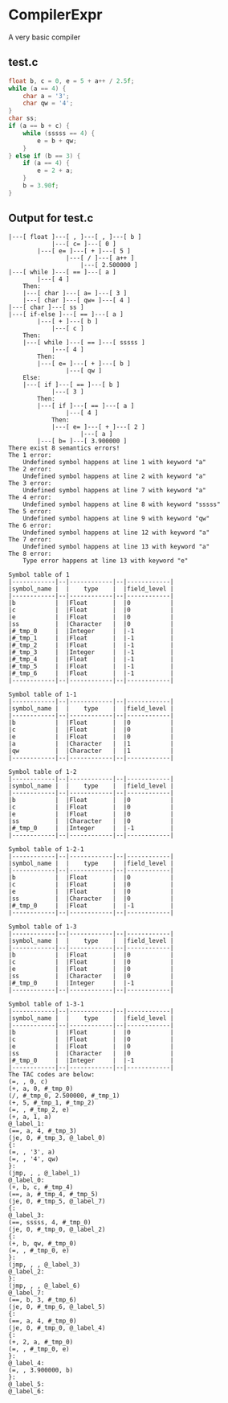 # CompilerExpr
A very basic compiler
## test.c
``` C
float b, c = 0, e = 5 + a++ / 2.5f;
while (a == 4) {
    char a = '3';
    char qw = '4';
}
char ss;
if (a == b + c) {
    while (sssss == 4) {
        e = b + qw;
    }
} else if (b == 3) {
    if (a == 4) {
        e = 2 + a;
    }
    b = 3.90f;
}
```
## Output for test.c
    |---[ float ]---[ , ]---[ , ]---[ b ]
                |---[ c= ]---[ 0 ]
            |---[ e= ]---[ + ]---[ 5 ]
                    |---[ / ]---[ a++ ]
                        |---[ 2.500000 ]
    |---[ while ]---[ == ]---[ a ]
            |---[ 4 ]
        Then:
        |---[ char ]---[ a= ]---[ 3 ]
        |---[ char ]---[ qw= ]---[ 4 ]
    |---[ char ]---[ ss ]
    |---[ if-else ]---[ == ]---[ a ]
            |---[ + ]---[ b ]
                |---[ c ]
        Then:
        |---[ while ]---[ == ]---[ sssss ]
                |---[ 4 ]
            Then:
            |---[ e= ]---[ + ]---[ b ]
                    |---[ qw ]
        Else:
        |---[ if ]---[ == ]---[ b ]
                |---[ 3 ]
            Then:
            |---[ if ]---[ == ]---[ a ]
                    |---[ 4 ]
                Then:
                |---[ e= ]---[ + ]---[ 2 ]
                        |---[ a ]
            |---[ b= ]---[ 3.900000 ]
    There exist 8 semantics errors!
    The 1 error:
        Undefined symbol happens at line 1 with keyword "a"
    The 2 error:
        Undefined symbol happens at line 2 with keyword "a"
    The 3 error:
        Undefined symbol happens at line 7 with keyword "a"
    The 4 error:
        Undefined symbol happens at line 8 with keyword "sssss"
    The 5 error:
        Undefined symbol happens at line 9 with keyword "qw"
    The 6 error:
        Undefined symbol happens at line 12 with keyword "a"
    The 7 error:
        Undefined symbol happens at line 13 with keyword "a"
    The 8 error:
        Type error happens at line 13 with keyword "e"

    Symbol table of 1
    |------------|--|------------|--|------------|
    |symbol_name |  |    type    |  |field_level |
    |------------|--|------------|--|------------|
    |b           |  |Float       |  |0           |
    |c           |  |Float       |  |0           |
    |e           |  |Float       |  |0           |
    |ss          |  |Character   |  |0           |
    |#_tmp_0     |  |Integer     |  |-1          |
    |#_tmp_1     |  |Float       |  |-1          |
    |#_tmp_2     |  |Float       |  |-1          |
    |#_tmp_3     |  |Integer     |  |-1          |
    |#_tmp_4     |  |Float       |  |-1          |
    |#_tmp_5     |  |Float       |  |-1          |
    |#_tmp_6     |  |Float       |  |-1          |
    |------------|--|------------|--|------------|

    Symbol table of 1-1
    |------------|--|------------|--|------------|
    |symbol_name |  |    type    |  |field_level |
    |------------|--|------------|--|------------|
    |b           |  |Float       |  |0           |
    |c           |  |Float       |  |0           |
    |e           |  |Float       |  |0           |
    |a           |  |Character   |  |1           |
    |qw          |  |Character   |  |1           |
    |------------|--|------------|--|------------|

    Symbol table of 1-2
    |------------|--|------------|--|------------|
    |symbol_name |  |    type    |  |field_level |
    |------------|--|------------|--|------------|
    |b           |  |Float       |  |0           |
    |c           |  |Float       |  |0           |
    |e           |  |Float       |  |0           |
    |ss          |  |Character   |  |0           |
    |#_tmp_0     |  |Integer     |  |-1          |
    |------------|--|------------|--|------------|

    Symbol table of 1-2-1
    |------------|--|------------|--|------------|
    |symbol_name |  |    type    |  |field_level |
    |------------|--|------------|--|------------|
    |b           |  |Float       |  |0           |
    |c           |  |Float       |  |0           |
    |e           |  |Float       |  |0           |
    |ss          |  |Character   |  |0           |
    |#_tmp_0     |  |Float       |  |-1          |
    |------------|--|------------|--|------------|

    Symbol table of 1-3
    |------------|--|------------|--|------------|
    |symbol_name |  |    type    |  |field_level |
    |------------|--|------------|--|------------|
    |b           |  |Float       |  |0           |
    |c           |  |Float       |  |0           |
    |e           |  |Float       |  |0           |
    |ss          |  |Character   |  |0           |
    |#_tmp_0     |  |Integer     |  |-1          |
    |------------|--|------------|--|------------|

    Symbol table of 1-3-1
    |------------|--|------------|--|------------|
    |symbol_name |  |    type    |  |field_level |
    |------------|--|------------|--|------------|
    |b           |  |Float       |  |0           |
    |c           |  |Float       |  |0           |
    |e           |  |Float       |  |0           |
    |ss          |  |Character   |  |0           |
    |#_tmp_0     |  |Integer     |  |-1          |
    |------------|--|------------|--|------------|
    The TAC codes are below:
    (=, , 0, c)
    (+, a, 0, #_tmp_0)
    (/, #_tmp_0, 2.500000, #_tmp_1)
    (+, 5, #_tmp_1, #_tmp_2)
    (=, , #_tmp_2, e)
    (+, a, 1, a)
    @_label_1:
    (==, a, 4, #_tmp_3)
    (je, 0, #_tmp_3, @_label_0)
    {:
    (=, , '3', a)
    (=, , '4', qw)
    }:
    (jmp, , , @_label_1)
    @_label_0:
    (+, b, c, #_tmp_4)
    (==, a, #_tmp_4, #_tmp_5)
    (je, 0, #_tmp_5, @_label_7)
    {:
    @_label_3:
    (==, sssss, 4, #_tmp_0)
    (je, 0, #_tmp_0, @_label_2)
    {:
    (+, b, qw, #_tmp_0)
    (=, , #_tmp_0, e)
    }:
    (jmp, , , @_label_3)
    @_label_2:
    }:
    (jmp, , , @_label_6)
    @_label_7:
    (==, b, 3, #_tmp_6)
    (je, 0, #_tmp_6, @_label_5)
    {:
    (==, a, 4, #_tmp_0)
    (je, 0, #_tmp_0, @_label_4)
    {:
    (+, 2, a, #_tmp_0)
    (=, , #_tmp_0, e)
    }:
    @_label_4:
    (=, , 3.900000, b)
    }:
    @_label_5:
    @_label_6: